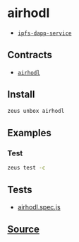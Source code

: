 
airhodl
====================









* [`ipfs-dapp-service`](ipfs-dapp-service.md)



## Contracts
* [`airhodl`](https://github.com/liquidapps-io/zeus-sdk/tree/master/boxes/groups/economics/airhodl/contracts/eos/airhodl)
## Install
```bash
zeus unbox airhodl
```
## Examples
### Test
```bash
zeus test -c
```










## Tests 
* [airhodl.spec.js](https://github.com/liquidapps-io/zeus-sdk/tree/master/boxes/groups/economics/airhodl/test/airhodl.spec.js)
## [Source](https://github.com/liquidapps-io/zeus-sdk/tree/master/boxes/groups/economics/airhodl)
